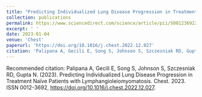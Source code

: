 ```yaml
---
title: "Predicting Individualized Lung Disease Progression in Treatment Naïve Patients with Lymphangioleiomyomatosis"
collection: publications
permalink: https://www.sciencedirect.com/science/article/pii/S0012369223000065
excerpt: ' '
date: 2023-01-04
venue: 'Chest'
paperurl: 'https://doi.org/10.1016/j.chest.2022.12.027'
citation: 'Palipana A, Gecili E, Song S, Johnson S, Szczesniak RD, Gupta N. (2023). &quot; Predicting Individualized Lung Disease Progression in Treatment Naïve Patients with Lymphangioleiomyomatosis.&quot; <i> Chest </i> 2023: ISSN 0012-3692, https://doi.org/10.1016/j.chest.2022.12.027.'
---
```


Recommended citation: Palipana A, Gecili E, Song S, Johnson S, Szczesniak RD, Gupta N. (2023). Predicting Individualized Lung Disease Progression in Treatment Naïve Patients with Lymphangioleiomyomatosis. Chest. 2023. ISSN 0012-3692, https://doi.org/10.1016/j.chest.2022.12.027.

